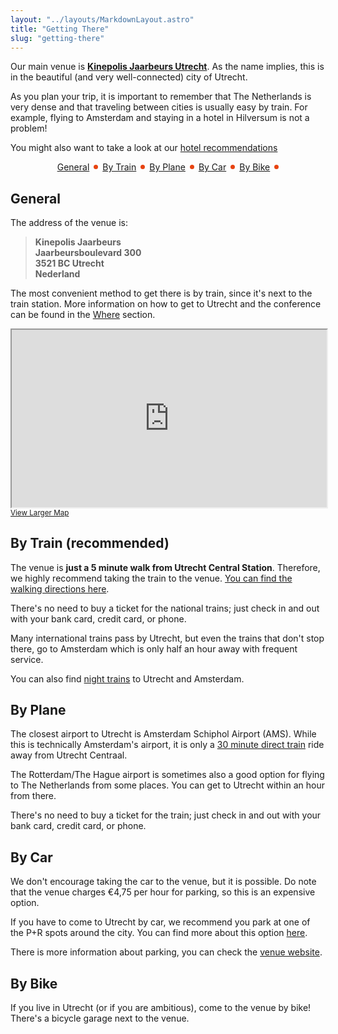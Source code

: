 ```yaml
---
layout: "../layouts/MarkdownLayout.astro"
title: "Getting There"
slug: "getting-there"
---
```


Our main venue is [**Kinepolis Jaarbeurs Utrecht**][1]. As the name implies,
this is in the beautiful (and very well-connected) city of Utrecht.

As you plan your trip, it is important to remember that The Netherlands is
very dense and that traveling between cities is usually easy by train. For
example, flying to Amsterdam and staying in a hotel in Hilversum is not a
problem!

You might also want to take a look at our [hotel recommendations](hotels)

<div style="display: flex; align-items:center; gap: 0.5em; justify-content: center">
<a href="#general">General</a>
<div style="width: 0.5em; height: 0.5em; border-radius: 100%; background: #e74310"></div>
<a href="#by-train-recommended">By Train</a>
<div style="width: 0.5em; height: 0.5em; border-radius: 100%; background: #e74310"></div>
<a href="#by-plane">By Plane</a>
<div style="width: 0.5em; height: 0.5em; border-radius: 100%; background: #e74310"></div>
<a href="#by-car">By Car</a>
<div style="width: 0.5em; height: 0.5em; border-radius: 100%; background: #e74310"></div>
<a href="#by-bike">By Bike</a>
<div style="width: 0.5em; height: 0.5em; border-radius: 100%; background: #e74310"></div>
</div>

## General

The address of the venue is:

> **Kinepolis Jaarbeurs\
> Jaarbeursboulevard 300\
> 3521 BC Utrecht\
> Nederland**

The most convenient method to get there is by train, since it's next to the train station.
More information on how to get to Utrecht and the conference can be found in the [Where](/#where) section.

<iframe style="width: 100%; aspect-ratio: 16/9" src="https://www.openstreetmap.org/export/embed.html?bbox=5.0765419006347665%2C52.074283572700224%2C5.133190155029298%2C52.09822788008951&amp;layer=mapnik&amp;marker=52.086263500028004%2C5.104854000000046" style="border: 1px solid black"></iframe><br/><small><a href="https://www.openstreetmap.org/?mlat=52.08626&amp;mlon=5.10485#map=15/52.08626/5.10485">View Larger Map</a></small>

## By Train (recommended)

The venue is **just a 5 minute walk from Utrecht Central Station**. Therefore,
we highly recommend taking the train to the venue. [You can find the walking
directions here][3].

There's no need to buy a ticket for the national trains; just check in and
out with your bank card, credit card, or phone.

Many international trains pass by Utrecht, but even the trains that don't stop
there, go to Amsterdam which is only half an hour away with frequent service.

You can also find [night trains][2] to Utrecht and Amsterdam.

## By Plane

The closest airport to Utrecht is Amsterdam Schiphol Airport (AMS). While this is
technically Amsterdam's airport, it is only a [30 minute direct train][5] ride away
from Utrecht Centraal.

The Rotterdam/The Hague airport is sometimes also a good option for flying
to The Netherlands from some places. You can get to Utrecht within an hour
from there.

There's no need to buy a ticket for the train; just check in and out with your
bank card, credit card, or phone.

## By Car

We don't encourage taking the car to the venue, but it is possible. Do note
that the venue charges €4,75 per hour for parking, so this is an expensive
option.

If you have to come to Utrecht by car, we recommend you park at one of the
P+R spots around the city. You can find more about this option [here][4].

There is more information about parking, you can check the [venue website][1].
 
## By Bike

If you live in Utrecht (or if you are ambitious), come to the venue by bike!
There's a bicycle garage next to the venue.

[1]: https://kinepolis.nl/bioscopen/kinepolis-jaarbeurs-utrecht/info/
[2]: https://www.openstreetmap.org/directions?engine=graphhopper_foot&route=52.0893925%2C5.109821%3B52.0862635%2C5.104854#map=17/52.087718/5.107167
[3]: https://www.nsinternational.com/en/trains/nighttrain
[4]: https://www.parkeren-utrecht.nl/pr
[5]: https://www.ns.nl/en/journeyplanner/#/?vertrek=Schiphol%20Airport&aankomst=Utrecht%20Centraal